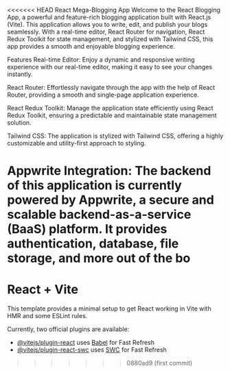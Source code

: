 <<<<<<< HEAD
React Mega-Blogging App
Welcome to the React Blogging App, a powerful and feature-rich blogging application built with React.js (Vite). This application allows you to write, edit, and publish your blogs seamlessly. With a real-time editor, React Router for navigation, React Redux Toolkit for state management, and stylized with Tailwind CSS, this app provides a smooth and enjoyable blogging experience.

Features
Real-time Editor: Enjoy a dynamic and responsive writing experience with our real-time editor, making it easy to see your changes instantly.

React Router: Effortlessly navigate through the app with the help of React Router, providing a smooth and single-page application experience.

React Redux Toolkit: Manage the application state efficiently using React Redux Toolkit, ensuring a predictable and maintainable state management solution.

Tailwind CSS: The application is stylized with Tailwind CSS, offering a highly customizable and utility-first approach to styling.

Appwrite Integration: The backend of this application is currently powered by Appwrite, a secure and scalable backend-as-a-service (BaaS) platform. It provides authentication, database, file storage, and more out of the bo
=======
# React + Vite

This template provides a minimal setup to get React working in Vite with HMR and some ESLint rules.

Currently, two official plugins are available:

- [@vitejs/plugin-react](https://github.com/vitejs/vite-plugin-react/blob/main/packages/plugin-react/README.md) uses [Babel](https://babeljs.io/) for Fast Refresh
- [@vitejs/plugin-react-swc](https://github.com/vitejs/vite-plugin-react-swc) uses [SWC](https://swc.rs/) for Fast Refresh
>>>>>>> 0880ad9 (first commit)
